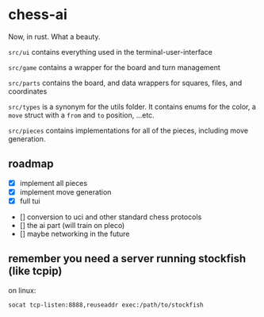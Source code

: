 # chess-ai

Now, in rust. What a beauty.

`src/ui` contains everything used in the terminal-user-interface

`src/game` contains a wrapper for the board and turn management

`src/parts` contains the board, and data wrappers for squares, files, and coordinates

`src/types` is a synonym for the utils folder. It contains enums for the color, a `move` struct with a `from` and `to` position, ...etc.

`src/pieces` contains implementations for all of the pieces, including move generation.

## roadmap

- [x] implement all pieces
- [x] implement move generation
- [x] full tui
- [] conversion to uci and other standard chess protocols
- [] the ai part (will train on pleco)
- [] maybe networking in the future

## remember you need a server running stockfish (like tcpip)

on linux:
```bash
socat tcp-listen:8888,reuseaddr exec:/path/to/stockfish
```